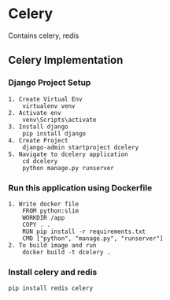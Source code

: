 # Celery
Contains celery, redis
## Celery Implementation
### Django Project Setup
    1. Create Virtual Env
        virtualenv venv
    2. Activate env
        venv\Scripts\activate
    3. Install django
        pip install django
    4. Create Project
        django-admin startproject dcelery
    5. Navigate to dcelery application
        cd dcelery
        python manage.py runserver
### Run this application using Dockerfile
    1. Write docker file
        FROM python:slim
        WORKDIR /app
        COPY . .
        RUN pip install -r requirements.txt
        CMD ["python", "manage.py", "runserver"]
    2. To build image and run
        docker build -t dcelery .
### Install celery and redis
    pip install redis celery

